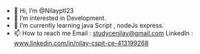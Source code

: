 - 👋 Hi, I’m @Nilayptl23
- 👀 I’m interested in Development.
- 🌱 I’m currently learning java Script , nodeJs express.
- 📫 How to reach me Email : studycenilay@gmail.com LinkedIn : www.linkedin.com/in/nilay-cspit-ce-413199268

<!---
Nilayptl23/Nilayptl23 is a ✨ special ✨ repository because its `README.md` (this file) appears on your GitHub profile.
You can click the Preview link to take a look at your changes.
--->

